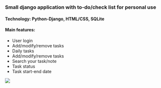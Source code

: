 ### Small django application with to-do/check list for personal use
#### Technology: Python-Django, HTML/CSS, SQLite
#### Main features:
- User login
- Add/modify/remove tasks
- Daily tasks
- Add/modify/remove tasks
- Search your task/note
- Task status
- Task start-end date


![](https://i.ibb.co/0yq6t5s/Peek-2020-04-17-21-42.gif)
